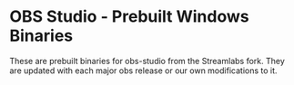 # OBS Studio - Prebuilt Windows Binaries
These are prebuilt binaries for obs-studio from the Streamlabs fork. They are updated with each major obs release or our own modifications to it.